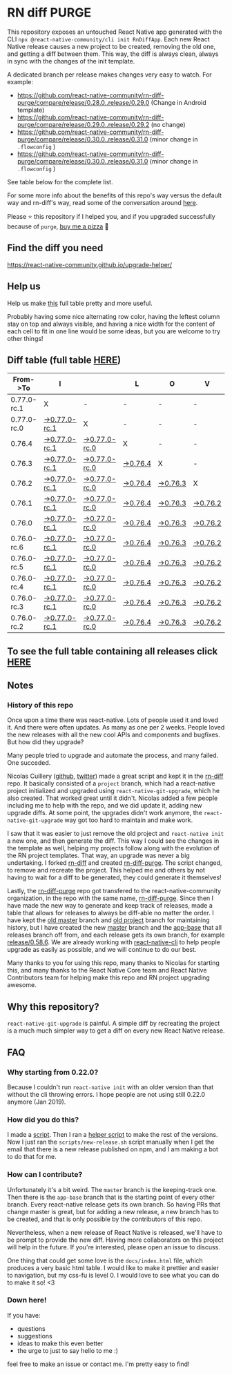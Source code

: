 # RN diff PURGE

This repository exposes an untouched React Native app generated with the CLI
`npx @react-native-community/cli init RnDiffApp`. Each new React Native release causes a new project to be created, removing the old one, and getting a diff between them. This way, the diff is always clean, always in sync with the changes of the init template.

A dedicated branch per release makes changes very easy
to watch. For example:

- https://github.com/react-native-community/rn-diff-purge/compare/release/0.28.0..release/0.29.0
  (Change in Android template)
- https://github.com/react-native-community/rn-diff-purge/compare/release/0.29.0..release/0.29.2
  (no change)
- https://github.com/react-native-community/rn-diff-purge/compare/release/0.30.0..release/0.31.0
  (minor change in `.flowconfig` )
- https://github.com/react-native-community/rn-diff-purge/compare/release/0.30.0..release/0.31.0
  (minor change in `.flowconfig` )

See table below for the complete list.

For some more info about the benefits of this repo's way versus the default way and rn-diff's way, read some of the conversation around [here](https://github.com/react-native-community/discussions-and-proposals/issues/68#issuecomment-452227478).

Please :star: this repository if I helped you, and if you upgraded successfully because of `purge`, [buy me a pizza](https://www.buymeacoffee.com/pvinis) :pizza:

## Find the diff you need

https://react-native-community.github.io/upgrade-helper/

## Help us

Help us make [this](https://react-native-community.github.io/rn-diff-purge) full table pretty and more useful.

Probably having some nice alternating row color, having the leftest column stay on top and always visible, and having a nice width for the content of each cell to fit in one line would be some ideas, but you are welcome to try other things!

## Diff table (full table [HERE](https://react-native-community.github.io/rn-diff-purge/))

| From->To    | I                                                                                                                         |                                                                                                                           | L                                                                                                               | O                                                                                                               | V                                                                                                               | E                                                                                                               |                                                                                                                 | D                                                                                                                         | I                                                                                                                         | F                                                                                                                         | F                                                                                                                         | S |
| ----------- | ------------------------------------------------------------------------------------------------------------------------- | ------------------------------------------------------------------------------------------------------------------------- | --------------------------------------------------------------------------------------------------------------- | --------------------------------------------------------------------------------------------------------------- | --------------------------------------------------------------------------------------------------------------- | --------------------------------------------------------------------------------------------------------------- | --------------------------------------------------------------------------------------------------------------- | ------------------------------------------------------------------------------------------------------------------------- | ------------------------------------------------------------------------------------------------------------------------- | ------------------------------------------------------------------------------------------------------------------------- | ------------------------------------------------------------------------------------------------------------------------- | - |
| 0.77.0-rc.1 | X                                                                                                                         | -                                                                                                                         | -                                                                                                               | -                                                                                                               | -                                                                                                               | -                                                                                                               | -                                                                                                               | -                                                                                                                         | -                                                                                                                         | -                                                                                                                         | -                                                                                                                         | - |
| 0.77.0-rc.0 | [->0.77.0-rc.1](https://github.com/react-native-community/rn-diff-purge/compare/release/0.77.0-rc.0..release/0.77.0-rc.1) | X                                                                                                                         | -                                                                                                               | -                                                                                                               | -                                                                                                               | -                                                                                                               | -                                                                                                               | -                                                                                                                         | -                                                                                                                         | -                                                                                                                         | -                                                                                                                         | - |
| 0.76.4      | [->0.77.0-rc.1](https://github.com/react-native-community/rn-diff-purge/compare/release/0.76.4..release/0.77.0-rc.1)      | [->0.77.0-rc.0](https://github.com/react-native-community/rn-diff-purge/compare/release/0.76.4..release/0.77.0-rc.0)      | X                                                                                                               | -                                                                                                               | -                                                                                                               | -                                                                                                               | -                                                                                                               | -                                                                                                                         | -                                                                                                                         | -                                                                                                                         | -                                                                                                                         | - |
| 0.76.3      | [->0.77.0-rc.1](https://github.com/react-native-community/rn-diff-purge/compare/release/0.76.3..release/0.77.0-rc.1)      | [->0.77.0-rc.0](https://github.com/react-native-community/rn-diff-purge/compare/release/0.76.3..release/0.77.0-rc.0)      | [->0.76.4](https://github.com/react-native-community/rn-diff-purge/compare/release/0.76.3..release/0.76.4)      | X                                                                                                               | -                                                                                                               | -                                                                                                               | -                                                                                                               | -                                                                                                                         | -                                                                                                                         | -                                                                                                                         | -                                                                                                                         | - |
| 0.76.2      | [->0.77.0-rc.1](https://github.com/react-native-community/rn-diff-purge/compare/release/0.76.2..release/0.77.0-rc.1)      | [->0.77.0-rc.0](https://github.com/react-native-community/rn-diff-purge/compare/release/0.76.2..release/0.77.0-rc.0)      | [->0.76.4](https://github.com/react-native-community/rn-diff-purge/compare/release/0.76.2..release/0.76.4)      | [->0.76.3](https://github.com/react-native-community/rn-diff-purge/compare/release/0.76.2..release/0.76.3)      | X                                                                                                               | -                                                                                                               | -                                                                                                               | -                                                                                                                         | -                                                                                                                         | -                                                                                                                         | -                                                                                                                         | - |
| 0.76.1      | [->0.77.0-rc.1](https://github.com/react-native-community/rn-diff-purge/compare/release/0.76.1..release/0.77.0-rc.1)      | [->0.77.0-rc.0](https://github.com/react-native-community/rn-diff-purge/compare/release/0.76.1..release/0.77.0-rc.0)      | [->0.76.4](https://github.com/react-native-community/rn-diff-purge/compare/release/0.76.1..release/0.76.4)      | [->0.76.3](https://github.com/react-native-community/rn-diff-purge/compare/release/0.76.1..release/0.76.3)      | [->0.76.2](https://github.com/react-native-community/rn-diff-purge/compare/release/0.76.1..release/0.76.2)      | X                                                                                                               | -                                                                                                               | -                                                                                                                         | -                                                                                                                         | -                                                                                                                         | -                                                                                                                         | - |
| 0.76.0      | [->0.77.0-rc.1](https://github.com/react-native-community/rn-diff-purge/compare/release/0.76.0..release/0.77.0-rc.1)      | [->0.77.0-rc.0](https://github.com/react-native-community/rn-diff-purge/compare/release/0.76.0..release/0.77.0-rc.0)      | [->0.76.4](https://github.com/react-native-community/rn-diff-purge/compare/release/0.76.0..release/0.76.4)      | [->0.76.3](https://github.com/react-native-community/rn-diff-purge/compare/release/0.76.0..release/0.76.3)      | [->0.76.2](https://github.com/react-native-community/rn-diff-purge/compare/release/0.76.0..release/0.76.2)      | [->0.76.1](https://github.com/react-native-community/rn-diff-purge/compare/release/0.76.0..release/0.76.1)      | X                                                                                                               | -                                                                                                                         | -                                                                                                                         | -                                                                                                                         | -                                                                                                                         | - |
| 0.76.0-rc.6 | [->0.77.0-rc.1](https://github.com/react-native-community/rn-diff-purge/compare/release/0.76.0-rc.6..release/0.77.0-rc.1) | [->0.77.0-rc.0](https://github.com/react-native-community/rn-diff-purge/compare/release/0.76.0-rc.6..release/0.77.0-rc.0) | [->0.76.4](https://github.com/react-native-community/rn-diff-purge/compare/release/0.76.0-rc.6..release/0.76.4) | [->0.76.3](https://github.com/react-native-community/rn-diff-purge/compare/release/0.76.0-rc.6..release/0.76.3) | [->0.76.2](https://github.com/react-native-community/rn-diff-purge/compare/release/0.76.0-rc.6..release/0.76.2) | [->0.76.1](https://github.com/react-native-community/rn-diff-purge/compare/release/0.76.0-rc.6..release/0.76.1) | [->0.76.0](https://github.com/react-native-community/rn-diff-purge/compare/release/0.76.0-rc.6..release/0.76.0) | X                                                                                                                         | -                                                                                                                         | -                                                                                                                         | -                                                                                                                         | - |
| 0.76.0-rc.5 | [->0.77.0-rc.1](https://github.com/react-native-community/rn-diff-purge/compare/release/0.76.0-rc.5..release/0.77.0-rc.1) | [->0.77.0-rc.0](https://github.com/react-native-community/rn-diff-purge/compare/release/0.76.0-rc.5..release/0.77.0-rc.0) | [->0.76.4](https://github.com/react-native-community/rn-diff-purge/compare/release/0.76.0-rc.5..release/0.76.4) | [->0.76.3](https://github.com/react-native-community/rn-diff-purge/compare/release/0.76.0-rc.5..release/0.76.3) | [->0.76.2](https://github.com/react-native-community/rn-diff-purge/compare/release/0.76.0-rc.5..release/0.76.2) | [->0.76.1](https://github.com/react-native-community/rn-diff-purge/compare/release/0.76.0-rc.5..release/0.76.1) | [->0.76.0](https://github.com/react-native-community/rn-diff-purge/compare/release/0.76.0-rc.5..release/0.76.0) | [->0.76.0-rc.6](https://github.com/react-native-community/rn-diff-purge/compare/release/0.76.0-rc.5..release/0.76.0-rc.6) | X                                                                                                                         | -                                                                                                                         | -                                                                                                                         | - |
| 0.76.0-rc.4 | [->0.77.0-rc.1](https://github.com/react-native-community/rn-diff-purge/compare/release/0.76.0-rc.4..release/0.77.0-rc.1) | [->0.77.0-rc.0](https://github.com/react-native-community/rn-diff-purge/compare/release/0.76.0-rc.4..release/0.77.0-rc.0) | [->0.76.4](https://github.com/react-native-community/rn-diff-purge/compare/release/0.76.0-rc.4..release/0.76.4) | [->0.76.3](https://github.com/react-native-community/rn-diff-purge/compare/release/0.76.0-rc.4..release/0.76.3) | [->0.76.2](https://github.com/react-native-community/rn-diff-purge/compare/release/0.76.0-rc.4..release/0.76.2) | [->0.76.1](https://github.com/react-native-community/rn-diff-purge/compare/release/0.76.0-rc.4..release/0.76.1) | [->0.76.0](https://github.com/react-native-community/rn-diff-purge/compare/release/0.76.0-rc.4..release/0.76.0) | [->0.76.0-rc.6](https://github.com/react-native-community/rn-diff-purge/compare/release/0.76.0-rc.4..release/0.76.0-rc.6) | [->0.76.0-rc.5](https://github.com/react-native-community/rn-diff-purge/compare/release/0.76.0-rc.4..release/0.76.0-rc.5) | X                                                                                                                         | -                                                                                                                         | - |
| 0.76.0-rc.3 | [->0.77.0-rc.1](https://github.com/react-native-community/rn-diff-purge/compare/release/0.76.0-rc.3..release/0.77.0-rc.1) | [->0.77.0-rc.0](https://github.com/react-native-community/rn-diff-purge/compare/release/0.76.0-rc.3..release/0.77.0-rc.0) | [->0.76.4](https://github.com/react-native-community/rn-diff-purge/compare/release/0.76.0-rc.3..release/0.76.4) | [->0.76.3](https://github.com/react-native-community/rn-diff-purge/compare/release/0.76.0-rc.3..release/0.76.3) | [->0.76.2](https://github.com/react-native-community/rn-diff-purge/compare/release/0.76.0-rc.3..release/0.76.2) | [->0.76.1](https://github.com/react-native-community/rn-diff-purge/compare/release/0.76.0-rc.3..release/0.76.1) | [->0.76.0](https://github.com/react-native-community/rn-diff-purge/compare/release/0.76.0-rc.3..release/0.76.0) | [->0.76.0-rc.6](https://github.com/react-native-community/rn-diff-purge/compare/release/0.76.0-rc.3..release/0.76.0-rc.6) | [->0.76.0-rc.5](https://github.com/react-native-community/rn-diff-purge/compare/release/0.76.0-rc.3..release/0.76.0-rc.5) | [->0.76.0-rc.4](https://github.com/react-native-community/rn-diff-purge/compare/release/0.76.0-rc.3..release/0.76.0-rc.4) | X                                                                                                                         | - |
| 0.76.0-rc.2 | [->0.77.0-rc.1](https://github.com/react-native-community/rn-diff-purge/compare/release/0.76.0-rc.2..release/0.77.0-rc.1) | [->0.77.0-rc.0](https://github.com/react-native-community/rn-diff-purge/compare/release/0.76.0-rc.2..release/0.77.0-rc.0) | [->0.76.4](https://github.com/react-native-community/rn-diff-purge/compare/release/0.76.0-rc.2..release/0.76.4) | [->0.76.3](https://github.com/react-native-community/rn-diff-purge/compare/release/0.76.0-rc.2..release/0.76.3) | [->0.76.2](https://github.com/react-native-community/rn-diff-purge/compare/release/0.76.0-rc.2..release/0.76.2) | [->0.76.1](https://github.com/react-native-community/rn-diff-purge/compare/release/0.76.0-rc.2..release/0.76.1) | [->0.76.0](https://github.com/react-native-community/rn-diff-purge/compare/release/0.76.0-rc.2..release/0.76.0) | [->0.76.0-rc.6](https://github.com/react-native-community/rn-diff-purge/compare/release/0.76.0-rc.2..release/0.76.0-rc.6) | [->0.76.0-rc.5](https://github.com/react-native-community/rn-diff-purge/compare/release/0.76.0-rc.2..release/0.76.0-rc.5) | [->0.76.0-rc.4](https://github.com/react-native-community/rn-diff-purge/compare/release/0.76.0-rc.2..release/0.76.0-rc.4) | [->0.76.0-rc.3](https://github.com/react-native-community/rn-diff-purge/compare/release/0.76.0-rc.2..release/0.76.0-rc.3) | X |

## To see the full table containing all releases click [HERE](https://react-native-community.github.io/rn-diff-purge/)

## Notes

### History of this repo

Once upon a time there was react-native. Lots of people used it and loved it. And there were often updates. As many as one per 2 weeks. People loved the new releases with all the new cool APIs and components and bugfixes. But how did they upgrade?

Many people tried to upgrade and automate the process, and many failed. One succeded.

Nicolas Cuillery ([github](https://github.com/ncuillery), [twitter](https://twitter.com/ncuillery)) made a great script and kept it in the [rn-diff](https://github.com/ncuillery/rn-diff) repo. It basically consisted of a `project` branch, which had a react-native project initialized and upgraded using `react-native-git-upgrade`, which he also created. That worked great until it didn't. Nicolas added a few people including me to help with the repo, and we did update it, adding new upgrade diffs. At some point, the upgrades didn't work anymore, the `react-native-git-upgrade` way got too hard to maintain and make work.

I saw that it was easier to just remove the old project and `react-native init` a new one, and then generate the diff. This way I could see the changes in the template as well, helping my projects follow along with the evolution of the RN project templates. That way, an upgrade was never a big undertaking. I forked [rn-diff](https://github.com/ncuillery/rn-diff) and created [rn-diff-purge](https://github.com/react-native-community/rn-diff-purge). The script changed, to remove and recreate the project. This helped me and others by not having to wait for a diff to be generated, they could generate it themselves!

Lastly, the [rn-diff-purge](https://github.com/react-native-community/rn-diff-purge) repo got transfered to the react-native-community organization, in the repo with the same name, [rn-diff-purge](https://github.com/react-native-community/rn-diff-purge). Since then I have made the new way to generate and keep track of releases, made a table that allows for releases to always be diff-able no matter the order. I have kept the [old master](https://github.com/react-native-community/rn-diff-purge/tree/old/master) branch and [old project](https://github.com/react-native-community/rn-diff-purge/tree/old/project) branch for maintaining history, but I have created the new [master](https://github.com/react-native-community/rn-diff-purge/tree/master) branch and the [app-base](https://github.com/react-native-community/rn-diff-purge/tree/app-base) that all releases branch off from, and each release gets its own branch, for example [release/0.58.6](https://github.com/react-native-community/rn-diff-purge/tree/release/0.58.6). We are already working with [react-native-cli](https://github.com/react-native-community/react-native-cli) to help people upgrade as easily as possible, and we will continue to do our best.

Many thanks to you for using this repo, many thanks to Nicolas for starting this, and many thanks to the React Native Core team and React Native Contributors team for helping make this repo and RN project upgrading awesome.

## Why this repository?

`react-native-git-upgrade` is painful. A simple diff by recreating the project is a much much simpler way to get a diff on every new React Native release.

## FAQ

### Why starting from 0.22.0?

Because I couldn't run `react-native init` with an older version than that without the cli throwing errors. I hope people are not using still 0.22.0 anymore (Jan 2019).

### How did you do this?

I made a [script](https://github.com/react-native-community/rn-diff-purge/blob/master/scripts/new-release.sh). Then I ran a [helper script](https://github.com/react-native-community/rn-diff-purge/blob/master/scripts/new-release.sh) to make the rest of the versions.
Now I just ran the `scripts/new-release.sh` script manually when I get the email that there is a new release published on npm, and I am making a bot to do that for me.

### How can I contribute?

Unfortunately it's a bit weird. The `master` branch is the keeping-track one. Then there is the `app-base` branch that is the starting point of every other branch. Every react-native release gets its own branch. So having PRs that change master is great, but for adding a new release, a new branch has to be created, and that is only possible by the contributors of this repo.

Nevertheless, when a new release of React Native is released, we'll have to be prompt to provide
the new diff. Having more collaborators on this project will help in the future. If you're interested, please open an issue to discuss.

One thing that could get some love is the `docs/index.html` file, which produces a very basic html table. I would like to make it prettier and easier to navigation, but my css-fu is level 0. I would love to see what you can do to make it so! <3

### Down here!

If you have:

- questions
- suggestions
- ideas to make this even better
- the urge to just to say hello to me :)

feel free to make an issue or contact me. I'm pretty easy to find!

